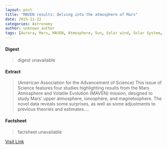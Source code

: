 ```yaml
---
layout: post
title: "MAVEN results: Delving into the atmosphere of Mars"
date: 2015-11-22
categories: Astronomy
author: unknown author
tags: [Aurora, Mars, MAVEN, Atmosphere, Sun, Solar wind, Solar System, Bodies of the Solar System, Applied and interdisciplinary physics, Planets, Physical sciences, Space science, Planetary science, Outer space, Astronomy, Nature, Planets of the Solar System, Featured]
---
```



#### Digest
>digest unavailable

#### Extract
>(American Association for the Advancement of Science) This issue of Science features four studies highlighting results from the Mars Atmosphere and Volatile Evolution (MAVEN) mission, designed to study Mars' upper atmosphere, ionosphere, and magnetosphere. The novel data reveals some surprises, as well as some adjustments to previous theories and estimates....

#### Factsheet
>factsheet unavailable

[Visit Link](http://www.eurekalert.org/pub_releases/2015-11/aaft-mrd110215.php)


